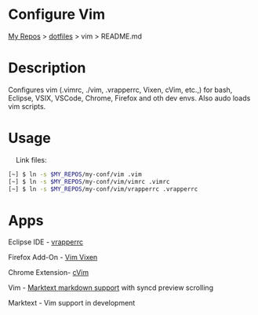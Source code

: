 # Configure Vim

[My Repos](https://github.com/annebrown/?tab=repositories) > [dotfiles](../README.md) > vim > README.md      

# Description

Configures vim (.vimrc, ./vim, .vrapperrc, Vixen, cVim, etc.,) for bash, Eclipse, VSIX, VSCode, Chrome, Firefox and oth dev envs.    Also audo loads vim scripts.  



# Usage

    Link files: 

```bash
[~] $ ln -s $MY_REPOS/my-conf/vim .vim     
[~] $ ln -s $MY_REPOS/my-conf/vim/vimrc .vimrc    
[~] $ ln -s $MY_REPOS/my-conf/vim/vrapperrc .vrapperrc   
```

# Apps

Eclipse IDE - [vrapperrc](https://github.com/justinmk/config/blob/master/.vrapperrc)

Firefox Add-On - [Vim Vixen](https://addons.mozilla.org/en-CA/firefox/addon/vim-vixen/)

Chrome Extension- [cVim](https://chrome.google.com/webstore/detail/cvim/ihlenndgcmojhcghmfjfneahoeklbjjh?hl=en)

Vim - [Marktext markdown support](https://github.com/ckuelker/Marktext-vim) with syncd preview scrolling

Marktext - Vim support in development